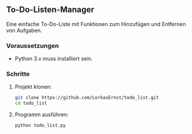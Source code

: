 ## To-Do-Listen-Manager

Eine einfache To-Do-Liste mit Funktionen zum Hinzufügen und Entfernen von Aufgaben.

### Voraussetzungen
- Python 3.x muss installiert sein.

### Schritte
1. Projekt klonen:
   ```sh
   git clone https://github.com/LorkasErnst/todo_list.git
   cd todo_list
   ```
2. Programm ausführen:
   ```sh
   python todo_list.py
   ```
